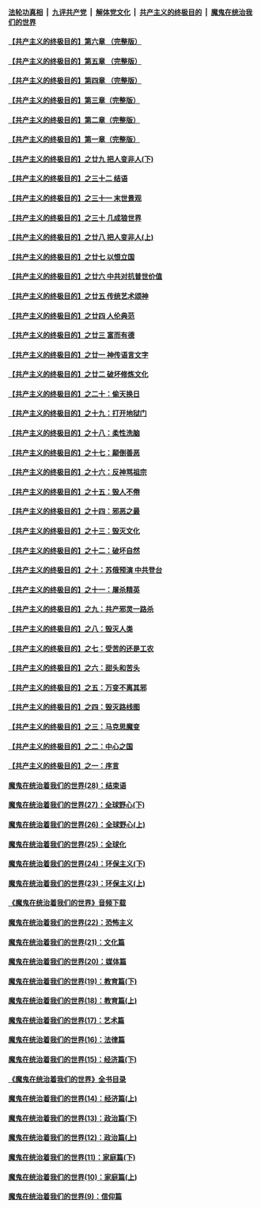 ####  [法轮功真相](../../../../basic/blob/master/README.md?t=09260439) &nbsp;|&nbsp; [九评共产党](../../../../9ping.md/blob/master/README.md?t=09260439) &nbsp;|&nbsp; [解体党文化](../../../../jtdwh.md/blob/master/README.md?t=09260439)  &nbsp;|&nbsp; [共产主义的终极目的](../../../../gczydzjmd.md/blob/master/README.md?t=09260439) &nbsp;|&nbsp; [魔鬼在统治我们的世界](../../../../mgztzwmdsj.md/blob/master/README.md?t=09260439) 

#### [【共产主义的终极目的】第六章 （完整版）](../pages/nsc422/n11428913.md?t=09260439) 

#### [【共产主义的终极目的】第五章 （完整版）](../pages/nsc422/n11428912.md?t=09260439) 

#### [【共产主义的终极目的】第四章 （完整版）](../pages/nsc422/n11428907.md?t=09260439) 

#### [【共产主义的终极目的】第三章（完整版）](../pages/nsc422/n11428848.md?t=09260439) 

#### [【共产主义的终极目的】第二章（完整版）](../pages/nsc422/n11428831.md?t=09260439) 

#### [【共产主义的终极目的】第一章（完整版）](../pages/nsc422/n11417651.md?t=09260439) 

#### [【共产主义的终极目的】之廿九 把人变非人(下)](../pages/nsc422/n11344140.md?t=09260439) 

#### [【共产主义的终极目的】之三十二 结语](../pages/nsc422/n11360535.md?t=09260439) 

#### [【共产主义的终极目的】之三十一 末世景观](../pages/nsc422/n11351129.md?t=09260439) 

#### [【共产主义的终极目的】之三十 几成狼世界](../pages/nsc422/n11348280.md?t=09260439) 

#### [【共产主义的终极目的】之廿八 把人变非人(上)](../pages/nsc422/n11340492.md?t=09260439) 

#### [【共产主义的终极目的】之廿七 以恨立国](../pages/nsc422/n11336944.md?t=09260439) 

#### [【共产主义的终极目的】之廿六 中共对抗普世价值](../pages/nsc422/n11324785.md?t=09260439) 

#### [【共产主义的终极目的】之廿五 传统艺术颂神](../pages/nsc422/n11296396.md?t=09260439) 

#### [【共产主义的终极目的】之廿四 人伦典范](../pages/nsc422/n11296397.md?t=09260439) 

#### [【共产主义的终极目的】之廿三 富而有德](../pages/nsc422/n11283598.md?t=09260439) 

#### [【共产主义的终极目的】之廿一 神传语言文字](../pages/nsc422/n11263265.md?t=09260439) 

#### [【共产主义的终极目的】之廿二 破坏修炼文化](../pages/nsc422/n11245728.md?t=09260439) 

#### [【共产主义的终极目的】之二十：偷天换日](../pages/nsc422/n11238846.md?t=09260439) 

#### [【共产主义的终极目的】之十九：打开地狱门](../pages/nsc422/n11206376.md?t=09260439) 

#### [【共产主义的终极目的】之十八：柔性洗脑](../pages/nsc422/n11199994.md?t=09260439) 

#### [【共产主义的终极目的】之十七：颠倒善恶](../pages/nsc422/n11179782.md?t=09260439) 

#### [【共产主义的终极目的】之十六：反神骂祖宗](../pages/nsc422/n11166798.md?t=09260439) 

#### [【共产主义的终极目的】之十五：毁人不倦](../pages/nsc422/n11166792.md?t=09260439) 

#### [【共产主义的终极目的】之十四：邪恶之最](../pages/nsc422/n11150249.md?t=09260439) 

#### [【共产主义的终极目的】之十三：毁灭文化](../pages/nsc422/n11135227.md?t=09260439) 

#### [【共产主义的终极目的】之十二：破坏自然](../pages/nsc422/n11135214.md?t=09260439) 

#### [【共产主义的终极目的】之十：苏俄预演 中共登台](../pages/nsc422/n11118424.md?t=09260439) 

#### [【共产主义的终极目的】之十一：屠杀精英](../pages/nsc422/n11118442.md?t=09260439) 

#### [【共产主义的终极目的】之九：共产邪灵一路杀](../pages/nsc422/n11114139.md?t=09260439) 

#### [【共产主义的终极目的】之八：毁灭人类](../pages/nsc422/n11108503.md?t=09260439) 

#### [【共产主义的终极目的】之七：受苦的还是工农](../pages/nsc422/n11101809.md?t=09260439) 

#### [【共产主义的终极目的】之六：甜头和苦头](../pages/nsc422/n11096971.md?t=09260439) 

#### [【共产主义的终极目的】之五：万变不离其邪](../pages/nsc422/n11091285.md?t=09260439) 

#### [【共产主义的终极目的】之四：毁灭路线图](../pages/nsc422/n11086284.md?t=09260439) 

#### [【共产主义的终极目的】之三：马克思魔变](../pages/nsc422/n11061941.md?t=09260439) 

#### [【共产主义的终极目的】之二：中心之国](../pages/nsc422/n11047728.md?t=09260439) 

#### [【共产主义的终极目的】之一：序言](../pages/nsc422/n11086077.md?t=09260439) 

#### [魔鬼在统治着我们的世界(28)：结束语](../pages/nsc422/n10936246.md?t=09260439) 

#### [魔鬼在统治着我们的世界(27)：全球野心(下)](../pages/nsc422/n10928319.md?t=09260439) 

#### [魔鬼在统治着我们的世界(26)：全球野心(上)](../pages/nsc422/n10900318.md?t=09260439) 

#### [魔鬼在统治着我们的世界(25)：全球化](../pages/nsc422/n10788205.md?t=09260439) 

#### [魔鬼在统治着我们的世界(24)：环保主义(下)](../pages/nsc422/n10695307.md?t=09260439) 

#### [魔鬼在统治着我们的世界(23)：环保主义(上)](../pages/nsc422/n10688613.md?t=09260439) 

#### [《魔鬼在统治着我们的世界》音频下载](../pages/nsc422/n10635553.md?t=09260439) 

#### [魔鬼在统治着我们的世界(22)：恐怖主义](../pages/nsc422/n10614727.md?t=09260439) 

#### [魔鬼在统治着我们的世界(21)：文化篇](../pages/nsc422/n10597706.md?t=09260439) 

#### [魔鬼在统治着我们的世界(20)：媒体篇](../pages/nsc422/n10586579.md?t=09260439) 

#### [魔鬼在统治着我们的世界(19)：教育篇(下)](../pages/nsc422/n10564808.md?t=09260439) 

#### [魔鬼在统治着我们的世界(18)：教育篇(上)](../pages/nsc422/n10526970.md?t=09260439) 

#### [魔鬼在统治着我们的世界(17)：艺术篇](../pages/nsc422/n10499093.md?t=09260439) 

#### [魔鬼在统治着我们的世界(16)：法律篇](../pages/nsc422/n10485969.md?t=09260439) 

#### [魔鬼在统治着我们的世界(15)：经济篇(下)](../pages/nsc422/n10469975.md?t=09260439) 

#### [《魔鬼在统治着我们的世界》全书目录](../pages/nsc422/n10464261.md?t=09260439) 

#### [魔鬼在统治着我们的世界(14)：经济篇(上)](../pages/nsc422/n10457370.md?t=09260439) 

#### [魔鬼在统治着我们的世界(13)：政治篇(下)](../pages/nsc422/n10448270.md?t=09260439) 

#### [魔鬼在统治着我们的世界(12)：政治篇(上)](../pages/nsc422/n10444576.md?t=09260439) 

#### [魔鬼在统治着我们的世界(11)：家庭篇(下)](../pages/nsc422/n10440961.md?t=09260439) 

#### [魔鬼在统治着我们的世界(10)：家庭篇(上)](../pages/nsc422/n10435448.md?t=09260439) 

#### [魔鬼在统治着我们的世界(9)：信仰篇](../pages/nsc422/n10432159.md?t=09260439) 

